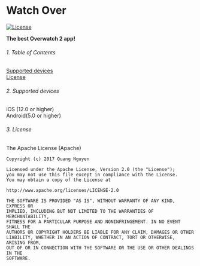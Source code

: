 # Watch Over
[![License](https://img.shields.io/badge/license-Apache%202-4EB1BA.svg?style=flat-square)](https://www.apache.org/licenses/LICENSE-2.0.html)

**The best Overwatch 2 app!**  

###### 1. Table of Contents
[Supported devices](#supported-devices)<br />
[License](#license)

###### 2. Supported devices
iOS (12.0 or higher)<br />
Android(5.0 or higher)

###### 3. License  

The Apache License (Apache)

    Copyright (c) 2017 Quang Nguyen

    Licensed under the Apache License, Version 2.0 (the "License");
    you may not use this file except in compliance with the License.
    You may obtain a copy of the License at

    http://www.apache.org/licenses/LICENSE-2.0

    THE SOFTWARE IS PROVIDED "AS IS", WITHOUT WARRANTY OF ANY KIND, EXPRESS OR
    IMPLIED, INCLUDING BUT NOT LIMITED TO THE WARRANTIES OF MERCHANTABILITY,
    FITNESS FOR A PARTICULAR PURPOSE AND NONINFRINGEMENT. IN NO EVENT SHALL THE
    AUTHORS OR COPYRIGHT HOLDERS BE LIABLE FOR ANY CLAIM, DAMAGES OR OTHER
    LIABILITY, WHETHER IN AN ACTION OF CONTRACT, TORT OR OTHERWISE, ARISING FROM,
    OUT OF OR IN CONNECTION WITH THE SOFTWARE OR THE USE OR OTHER DEALINGS IN THE
    SOFTWARE.
